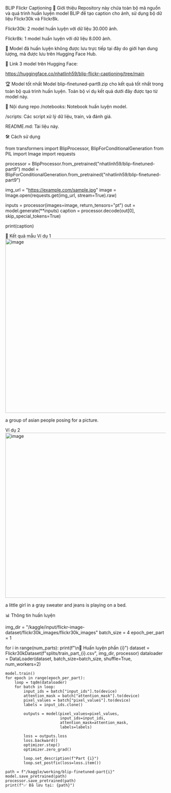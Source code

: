 BLIP Flickr Captioning
📌 Giới thiệu
Repository này chứa toàn bộ mã nguồn và quá trình huấn luyện model BLIP để tạo caption cho ảnh, sử dụng bộ dữ liệu Flickr30k và Flickr8k.

Flickr30k: 2 model huấn luyện với dữ liệu 30.000 ảnh.

Flickr8k: 1 model huấn luyện với dữ liệu 8.000 ảnh.

📂 Model đã huấn luyện không được lưu trực tiếp tại đây do giới hạn dung lượng, mà được lưu trên Hugging Face Hub.

🔗 Link 3 model trên Hugging Face:

https://huggingface.co/nhatlinh59/blip-flickr-captioning/tree/main

🏆 Model tốt nhất
Model blip-finetuned-part9.zip cho kết quả tốt nhất trong toàn bộ quá trình huấn luyện.
Toàn bộ ví dụ kết quả dưới đây được tạo từ model này.

📂 Nội dung repo
/notebooks: Notebook huấn luyện model.

/scripts: Các script xử lý dữ liệu, train, và đánh giá.

README.md: Tài liệu này.

🛠 Cách sử dụng

from transformers import BlipProcessor, BlipForConditionalGeneration
from PIL import Image
import requests

processor = BlipProcessor.from_pretrained("nhatlinh59/blip-finetuned-part9")
model = BlipForConditionalGeneration.from_pretrained("nhatlinh59/blip-finetuned-part9")

img_url = "https://example.com/sample.jpg"
image = Image.open(requests.get(img_url, stream=True).raw)

inputs = processor(images=image, return_tensors="pt")
out = model.generate(**inputs)
caption = processor.decode(out[0], skip_special_tokens=True)

print(caption)

📸 Kết quả mẫu
Ví dụ 1
<img width="1054" height="546" alt="image" src="https://github.com/user-attachments/assets/cb806f81-0dd2-4c76-a1a6-c49aa1b5d475" />

a group of asian people posing for a picture.

Ví dụ 2
<img width="621" height="517" alt="image" src="https://github.com/user-attachments/assets/9b9e4fe3-c184-4c72-a313-fcc047a5c95d" />

a little girl in a gray sweater and jeans is playing on a bed.

📊 Thông tin huấn luyện

img_dir = "/kaggle/input/flickr-image-dataset/flickr30k_images/flickr30k_images"
batch_size = 4
epoch_per_part = 1

for i in range(num_parts):
    print(f"\n🔁 Huấn luyện phần {i}")
    dataset = Flickr30kDataset(f"splits/train_part_{i}.csv", img_dir, processor)
    dataloader = DataLoader(dataset, batch_size=batch_size, shuffle=True, num_workers=2)

    model.train()
    for epoch in range(epoch_per_part):
        loop = tqdm(dataloader)
        for batch in loop:
            input_ids = batch["input_ids"].to(device)
            attention_mask = batch["attention_mask"].to(device)
            pixel_values = batch["pixel_values"].to(device)
            labels = input_ids.clone()

            outputs = model(pixel_values=pixel_values,
                            input_ids=input_ids,
                            attention_mask=attention_mask,
                            labels=labels)

            loss = outputs.loss
            loss.backward()
            optimizer.step()
            optimizer.zero_grad()

            loop.set_description(f"Part {i}")
            loop.set_postfix(loss=loss.item())

    path = f"/kaggle/working/blip-finetuned-part{i}"
    model.save_pretrained(path)
    processor.save_pretrained(path)
    print(f"✅ Đã lưu tại: {path}")

